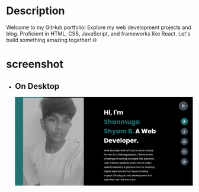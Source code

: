 <h1>Description </h1>
<p>Welcome to my GitHub portfolio! Explore my web development projects and blog. Proficient in HTML, CSS, JavaScript, and frameworks like React. Let's build something amazing together! 🌐</p>
<h1>screenshot</h1>
<ul>
  <li>
    <h2>On Desktop </h2>
    <img src="portfolio/pre1.png"><br><br><br><br>   
  </li>

</ul>

